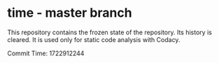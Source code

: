 # time - master branch

This repository contains the frozen state of the repository.
Its history is cleared. It is used only for static code
analysis with Codacy.

Commit Time: 1722912244